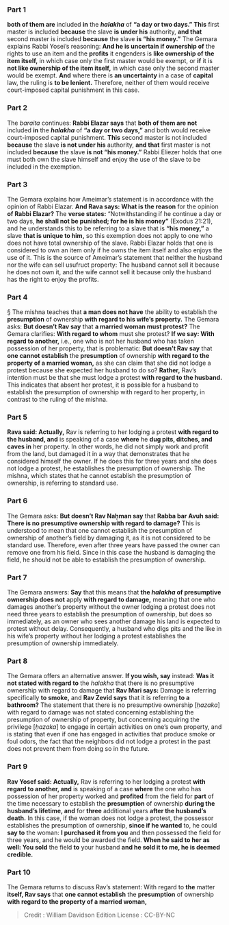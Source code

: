 
### Part 1
<b>both of them are</b> included <b>in</b> the <b><i>halakha</i></b> of <b>“a day or two days.” This</b> first master is included <b>because</b> the slave <b>is under his</b> authority, <b>and that</b> second master is included <b>because</b> the slave <b>is “his money.”</b> The Gemara explains Rabbi Yosei’s reasoning: <b>And he is uncertain if ownership of</b> the rights to use an item and the <b>profits</b> it engenders is <b>like ownership of the item itself,</b> in which case only the first master would be exempt, or <b>if</b> it is <b>not like ownership of the item itself,</b> in which case only the second master would be exempt. <b>And</b> where there is <b>an uncertainty</b> in a case of <b>capital</b> law, the ruling is <b>to be lenient.</b> Therefore, neither of them would receive court-imposed capital punishment in this case.

### Part 2
The <i>baraita</i> continues: <b>Rabbi Elazar says</b> that <b>both of them are not</b> included <b>in</b> the <b><i>halakha</i></b> of <b>“a day or two days,”</b> and both would receive court-imposed capital punishment. <b>This</b> second master is not included <b>because</b> the slave <b>is not under his</b> authority, <b>and that</b> first master is not included <b>because</b> the slave <b>is not “his money.”</b> Rabbi Eliezer holds that one must both own the slave himself and enjoy the use of the slave to be included in the exemption.

### Part 3
The Gemara explains how Ameimar’s statement is in accordance with the opinion of Rabbi Elazar. <b>And Rava says: What is the reason</b> for the opinion <b>of Rabbi Elazar?</b> The <b>verse states:</b> “Notwithstanding if he continue a day or two days, <b>he shall not be punished; for he is his money”</b> (Exodus 21:21), and he understands this to be referring to a slave that is <b>“his money,”</b> a slave <b>that is unique to him,</b> so this exemption does not apply to one who does not have total ownership of the slave. Rabbi Elazar holds that one is considered to own an item only if he owns the item itself and also enjoys the use of it. This is the source of Ameimar’s statement that neither the husband nor the wife can sell usufruct property: The husband cannot sell it because he does not own it, and the wife cannot sell it because only the husband has the right to enjoy the profits.

### Part 4
§ The mishna teaches that <b>a man does not have</b> the ability to establish the <b>presumption</b> of ownership <b>with regard to his wife’s property.</b> The Gemara asks: <b>But doesn’t Rav say</b> that <b>a married woman must protest?</b> The Gemara clarifies: <b>With regard to whom</b> must she protest? <b>If we say: With regard to another,</b> i.e., one who is not her husband who has taken possession of her property, that is problematic: <b>But doesn’t Rav say</b> that <b>one cannot establish</b> the <b>presumption</b> of ownership <b>with regard to the property of a married woman,</b> as she can claim that she did not lodge a protest because she expected her husband to do so? <b>Rather,</b> Rav’s intention must be that she must lodge a protest <b>with regard to the husband.</b> This indicates that absent her protest, it is possible for a husband to establish the presumption of ownership with regard to her property, in contrast to the ruling of the mishna.

### Part 5
<b>Rava said: Actually,</b> Rav is referring to her lodging a protest <b>with regard to the husband, and</b> is speaking of a case <b>where</b> he <b>dug pits, ditches, and caves in</b> her property. In other words, he did not simply work and profit from the land, but damaged it in a way that demonstrates that he considered himself the owner. If he does this for three years and she does not lodge a protest, he establishes the presumption of ownership. The mishna, which states that he cannot establish the presumption of ownership, is referring to standard use.

### Part 6
The Gemara asks: <b>But doesn’t Rav Naḥman say</b> that <b>Rabba bar Avuh said: There is no presumptive ownership with regard to damage?</b> This is understood to mean that one cannot establish the presumption of ownership of another’s field by damaging it, as it is not considered to be standard use. Therefore, even after three years have passed the owner can remove one from his field. Since in this case the husband is damaging the field, he should not be able to establish the presumption of ownership.

### Part 7
The Gemara answers: <b>Say</b> that this means that <b>the <i>halakha</i> of presumptive ownership does not</b> apply <b>with regard to damage,</b> meaning that one who damages another’s property without the owner lodging a protest does not need three years to establish the presumption of ownership, but does so immediately, as an owner who sees another damage his land is expected to protest without delay. Consequently, a husband who digs pits and the like in his wife’s property without her lodging a protest establishes the presumption of ownership immediately.

### Part 8
The Gemara offers an alternative answer. <b>If you wish, say</b> instead: <b>Was it not stated with regard to</b> the <i>halakha</i> that there is no presumptive ownership with regard to damage that <b>Rav Mari says:</b> Damage is referring specifically <b>to smoke,</b> and <b>Rav Zevid says</b> that it is referring <b>to a bathroom?</b> The statement that there is no presumptive ownership [<i>ḥazaka</i>] with regard to damage was not stated concerning establishing the presumption of ownership of property, but concerning acquiring the privilege [<i>ḥazaka</i>] to engage in certain activities on one’s own property, and is stating that even if one has engaged in activities that produce smoke or foul odors, the fact that the neighbors did not lodge a protest in the past does not prevent them from doing so in the future.

### Part 9
<b>Rav Yosef said: Actually,</b> Rav is referring to her lodging a protest <b>with regard to another, and</b> is speaking of a case <b>where</b> the one who has possession of her property worked and <b>profited</b> from the field for <b>part</b> of the time necessary to establish the <b>presumption</b> of ownership <b>during the husband’s lifetime, and</b> for <b>three</b> additional years <b>after the husband’s death.</b> In this case, if the woman does not lodge a protest, the possessor establishes the presumption of ownership, <b>since if he wanted</b> to, he could <b>say to</b> the woman: <b>I purchased it from you</b> and then possessed the field for three years, and he would be awarded the field. <b>When he said to her as well: You sold</b> the field <b>to</b> your husband <b>and he sold it to me, he is deemed credible.</b>

### Part 10
The Gemara returns to discuss Rav’s statement: With regard to <b>the</b> matter <b>itself, Rav says</b> that <b>one cannot establish</b> the <b>presumption</b> of ownership <b>with regard to the property of a married woman,</b>

>Credit : William Davidson Edition
>License : CC-BY-NC